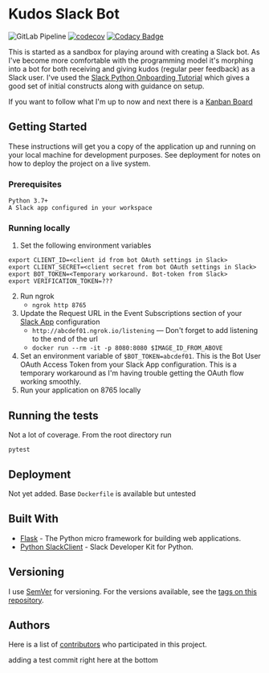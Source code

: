 # Kudos Slack Bot

![GitLab Pipeline](https://gitlab.com/davelush/slack-bot-kudos/badges/master/pipeline.svg) [![codecov](https://codecov.io/gh/davelush/slack-bot-kudos/branch/master/graph/badge.svg)](https://codecov.io/gh/davelush/slack-bot-kudos) [![Codacy Badge](https://api.codacy.com/project/badge/Grade/93f6b8a80e3b4460a2aa1e3afd3cb59e)](https://app.codacy.com/app/davelush/slack-bot-kudos?utm_source=github.com&utm_medium=referral&utm_content=davelush/slack-bot-kudos&utm_campaign=Badge_Grade_Dashboard)

This is started as a sandbox for playing around with creating a Slack bot. As I've become more comfortable with the programming model it's morphing into a bot for both receiving and giving kudos (regular peer feedback) as a Slack user. I've used the [Slack Python Onboarding Tutorial](https://github.com/slackapi/Slack-Python-Onboarding-Tutorial/blob/master/README.md#pythonboarding-bot) which gives a good set of initial constructs along with guidance on setup.

If you want to follow what I'm up to now and next there is a [Kanban Board](https://github.com/davelush/slack-bot-kudos/projects/1)

## Getting Started

These instructions will get you a copy of the application up and running on your local machine for development purposes. See deployment for notes on how to deploy the project on a live system.

### Prerequisites

```
Python 3.7+
A Slack app configured in your workspace
```

### Running locally

 1. Set the following environment variables
```commandline
export CLIENT_ID=<client id from bot OAuth settings in Slack>
export CLIENT_SECRET=<client secret from bot OAuth settings in Slack>
export BOT_TOKEN=<Temporary workaround. Bot-token from Slack>
export VERIFICATION_TOKEN=???
```
 2. Run ngrok
    - `ngrok http 8765`
 3. Update the Request URL in the Event Subscriptions section of your [Slack App](https://api.slack.com/apps) configuration
    - `http://abcdef01.ngrok.io/listening` — Don't forget to add listening to the end of the url
    - `docker run --rm -it -p 8080:8080 $IMAGE_ID_FROM_ABOVE`
 4. Set an environment variable of `$BOT_TOKEN=abcdef01`. This is the Bot User OAuth Access Token from your Slack App configuration. This is a temporary workaround as I'm having trouble getting the OAuth flow working smoothly.
 5. Run your application on 8765 locally

## Running the tests

Not a lot of coverage. From the root directory run
```
pytest
```

## Deployment

Not yet added. Base `Dockerfile` is available but untested

## Built With

- [Flask](https://github.com/pallets/flask) - The Python micro framework for building web applications.
- [Python SlackClient](https://github.com/slackapi/python-slackclient) - Slack Developer Kit for Python.

## Versioning

I use [SemVer](http://semver.org/) for versioning. For the versions available, see the [tags on this repository](https://github.com/davelush/slack-bot-sandbox/tags).

## Authors

Here is a list of [contributors](https://github.com/davelush/slack-bot-sandbox/graphs/contributors) who participated in this project.



adding a test commit right here at the bottom
